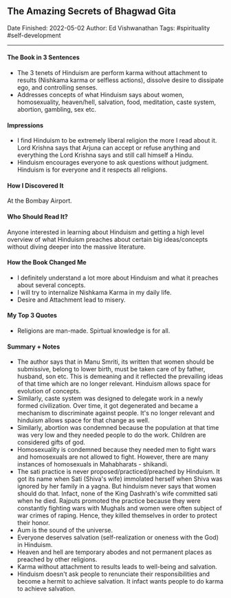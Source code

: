 
## The Amazing Secrets of Bhagwad Gita

Date Finished: 2022-05-02
Author: Ed Vishwanathan
Tags: #spirituality #self-development

---

#### The Book in 3 Sentences
- The 3 tenets of Hinduism are perform karma without attachment to results (Nishkama karma or selfless actions), dissolve desire to dissipate ego, and controlling senses.
- Addresses concepts of what Hinduism says about women, homosexuality, heaven/hell, salvation, food, meditation, caste system, abortion, gambling, sex etc.
#### Impressions
- I find Hinduism to be extremely liberal religion the more I read about it. Lord Krishna says that Arjuna can accept or refuse anything and everything the Lord Krishna says and still call himself a Hindu. 
- Hinduism encourages everyone to ask questions without judgment. Hinduism is for everyone and it respects all religions.


#### How I Discovered It

At the Bombay Airport.

#### Who Should Read It?

Anyone interested in learning about Hinduism and getting a high level overview of what Hinduism preaches about certain big ideas/concepts without diving deeper into the massive literature.

#### How the Book Changed Me

- I definitely understand a lot more about Hinduism and what it preaches about several concepts. 
- I will try to internalize Nishkama Karma in my daily life.
- Desire and Attachment lead to misery. 


#### My Top 3 Quotes
- Religions are man-made. Spirtual knowledge is for all.

#### Summary + Notes
- The author says that in Manu Smriti, its written that women should be submissive, belong to lower birth, must be taken care of by father, husband, son etc. This is demeaning and it reflected the prevailing ideas of that time which are no longer relevant. Hinduism allows space for evolution of concepts. 
- Similarly, caste system was designed to delegate work in a newly formed civilization. Over time, it got degenerated and became a mechanism to discriminate against people. It's no longer relevant and hinduism allows space for that change as well. 
- Similarly, abortion was condemned because the population at that time was very low and they needed people to do the work. Children are considered gifts of god. 
- Homosexuality is condemned because they needed men to fight wars and homosexuals are not allowed to fight. However, there are many instances of homosexuals in Mahabharats - shikandi.
- The sati practice is never proposed/practiced/preached by Hinduism. It got its name when Sati (Shiva's wife) immolated herself when Shiva was ignored by her family in a yagna. But hinduism never says that women should do that. Infact, none of the King Dashrath's wife committed sati when he died. Rajputs promoted the practice because they were constantly fighting wars with Mughals and women were often subject of war crimes of raping. Hence, they killed themselves in order to protect their honor.
- Aum is the sound of the universe. 
- Everyone deserves salvation (self-realization or oneness with the God) in Hinduism. 
- Heaven and hell are temporary abodes and not permanent places as preached by other religions. 
- Karma without attachment to results leads to well-being and salvation.
- Hinduism doesn't ask people to renunciate their responsibilities and become a hermit to achieve salvation. It infact wants people to do karma to achieve salvation.
